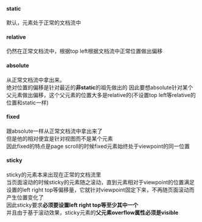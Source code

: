 #### static  
默认，元素处于正常的文档流中   

#### relative   
仍然在正常文档流中，根据top left根据文档流中正常位置做出偏移   

#### absolute  
从正常文档流中拿出来。   
绝对位置的偏移是针对最近的**非static**的祖先做出的 
因此要想absolute针对某个父元素做出偏移，这个父元素的位置大多是relative的(不设置top left等relative的位置和static一样)      

#### fixed    
跟absolute一样从正常文档流中拿出来了  
但是他的相对便宜是针对视图而不是某个元素   
因此fixed的特点是page scroll的时候fixed元素始终处于viewpoint的同一位置    

#### sticky
sticky的元素本来出现在正常的文档流里   
当页面滚动的时候sticky的元素随之滚动，直到元素相对于viewpoint的位置满足设置的left right top等偏移量，它就针对viewpoint固定下来，不再随页面滚动而产生位置变化了   
因此sticky要求**必须要设置left right top等至少其中一个**  
并且由于基于滚动效果，sticky元素的**父元素overflow属性必须是visible**   